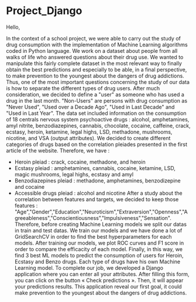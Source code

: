 # Project_Django
Hello,

In the context of a school project, we were able to carry out the study of drug consumption with the implementation of Machine Learning algorithms coded in Python language.
We work on a dataset about people from all walks of life who answered questions about their drug use. 
We wanted to manipulate this fairly complete dataset in the most relevant way to finally obtain the best predictions and especially to be able, in a final perspective, to make prevention to the youngest about the dangers of drug addictions.
Thus, one of the most important questions concerning the study of our data is how to separate the different types of drug users.
After much consideration, we decided to define a "user" as someone who has used a drug in the last month. "Non-Users" are persons with drug consumption as "Never Used", "Used over a Decade Ago", "Used in Last Decade" and "Used in Last Year".
The data set included information on the consumption of 18 centrals nervous system psychoactive drugs : alcohol, amphetamines, amyl nitrite, benzodiazepines, cannabis, chocolate, cocaine, caffeine, crack, ecstasy, heroin, ketamine, legal highs, LSD, methadone, mushrooms, nicotine, and VSA (output attributes).
We decided to create different categories of drugs based on the correlation pleiades presented in the first article of the website.
Therefore, we have :
-	Heroin pleiad : crack, cocaine, methadone, and heroin
-	Ecstasy pleiad : amphetamines, cannabis, cocaine, ketamine, LSD, magic mushrooms, legal highs, ecstasy and amyl
-	Benzodiazepines pleiad : methadone, amphetamines, benzodizepine and cocaine
-	Accessible drugs pleiad : alcohol and nicotine
After a study about the correlation between features and targets, we decided to keep those features : "Age","Gender","Education","Neuroticism","Extraversion","Openness","Agreeableness","Conscientiousness","Impulsiveness","Sensation".
Therefore, before creating Machine Learning models we split our datas in train and test datas.
We train our models and we have done a lot of GridSearchCV in order to find the best hyperparameters for each models.
After training our models, we plot ROC curves and F1 score in order to compare the efficacity of each model.
Finally, in this way, we find 3 best ML models to predict the consumption of users for Heroin, Ecstasy and Benzo drugs.
Each type of drugs have his own Machine Learning model.
To complete our job, we developed a Django application where you can enter all your attributes. After filling this form, you can click on the button « Check predictions ». 
Then, it will appear your predictions results.
This application reveal our first goal, it could make prevention to the youngest about the dangers of drug addictions.
